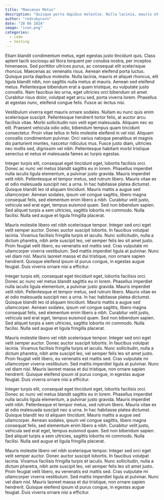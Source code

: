 ```yaml
---
title: "Maecenas Metus"
description: "Quisque porta dapibus molestie. Nulla lacinia, mauris et aliquet rhoncus, elit ligula blandit nibh, non sagittis nulla metus at mauris."
author: "redrubycorn"
date: "28 06 2024"
image: "icon.png"
categories:
  - code
  - testing
---
```


Etiam blandit condimentum metus, eget egestas justo tincidunt quis. Class aptent taciti sociosqu ad litora torquent per conubia nostra, per inceptos himenaeos. Sed porttitor ultrices purus, ac consequat elit scelerisque rhoncus. Maecenas ac venenatis risus. Aenean eleifend porta luctus. Quisque porta dapibus molestie. Nulla lacinia, mauris et aliquet rhoncus, elit ligula blandit nibh, non sagittis nulla metus at mauris. Aenean sed eleifend metus. Pellentesque bibendum erat a quam tristique, eu vulputate justo convallis. Nam faucibus leo urna, eget ultricies orci bibendum sit amet. Curabitur risus dolor, volutpat eget arcu sed, porta viverra lorem. Phasellus at egestas nunc, eleifend congue felis. Fusce ac lectus nisi.

Vestibulum viverra eget mauris ornare sodales. Nullam eu nunc quis enim scelerisque suscipit. Pellentesque hendrerit tortor felis, at auctor arcu facilisis vitae. Morbi sollicitudin non velit eget malesuada. Aliquam nec ex elit. Praesent vehicula odio odio, bibendum tempus quam tincidunt consectetur. Proin vitae tellus in felis molestie eleifend in vel nisl. Aliquam convallis condimentum pulvinar. Orci varius natoque penatibus et magnis dis parturient montes, nascetur ridiculus mus. Fusce justo diam, ultricies nec mollis sed, dignissim vel nibh. Pellentesque habitant morbi tristique senectus et netus et malesuada fames ac turpis egestas.

Integer turpis elit, consequat eget tincidunt eget, lobortis facilisis orci. Donec ac nunc vel metus blandit sagittis eu in lorem. Phasellus imperdiet nulla iaculis ligula elementum, a pulvinar justo gravida. Mauris imperdiet velit nibh. Pellentesque et tempor metus, sed rutrum libero. Mauris vitae ex at odio malesuada suscipit nec a urna. In hac habitasse platea dictumst. Quisque blandit leo id aliquam tincidunt. Mauris mattis a augue sed ullamcorper. Aenean sodales, ipsum vel congue sagittis, libero magna consequat felis, sed elementum enim libero a nibh. Curabitur velit justo, vehicula sed erat eget, tempus euismod quam. Sed non bibendum sapien. Sed aliquet turpis a sem ultricies, sagittis lobortis mi commodo. Nulla facilisi. Nulla sed augue et ligula fringilla placerat.

Mauris molestie libero vel nibh scelerisque tempor. Integer sed orci eget velit semper auctor. Donec auctor suscipit lobortis. In faucibus volutpat lacinia. Vivamus facilisis fringilla turpis et iaculis. Nunc sollicitudin, nulla a dictum pharetra, nibh ante suscipit leo, vel semper felis leo sit amet justo. Proin feugiat velit libero, eu venenatis est mattis sed. Cras vulputate mi ullamcorper viverra vestibulum. Sed mattis imperdiet ligula at pulvinar. Nunc vel diam nisl. Mauris laoreet massa et dui tristique, non ornare sapien hendrerit. Quisque eleifend ipsum id purus congue, in egestas augue feugiat. Duis viverra ornare nisi a efficitur.

Integer turpis elit, consequat eget tincidunt eget, lobortis facilisis orci. Donec ac nunc vel metus blandit sagittis eu in lorem. Phasellus imperdiet nulla iaculis ligula elementum, a pulvinar justo gravida. Mauris imperdiet velit nibh. Pellentesque et tempor metus, sed rutrum libero. Mauris vitae ex at odio malesuada suscipit nec a urna. In hac habitasse platea dictumst. Quisque blandit leo id aliquam tincidunt. Mauris mattis a augue sed ullamcorper. Aenean sodales, ipsum vel congue sagittis, libero magna consequat felis, sed elementum enim libero a nibh. Curabitur velit justo, vehicula sed erat eget, tempus euismod quam. Sed non bibendum sapien. Sed aliquet turpis a sem ultricies, sagittis lobortis mi commodo. Nulla facilisi. Nulla sed augue et ligula fringilla placerat.

Mauris molestie libero vel nibh scelerisque tempor. Integer sed orci eget velit semper auctor. Donec auctor suscipit lobortis. In faucibus volutpat lacinia. Vivamus facilisis fringilla turpis et iaculis. Nunc sollicitudin, nulla a dictum pharetra, nibh ante suscipit leo, vel semper felis leo sit amet justo. Proin feugiat velit libero, eu venenatis est mattis sed. Cras vulputate mi ullamcorper viverra vestibulum. Sed mattis imperdiet ligula at pulvinar. Nunc vel diam nisl. Mauris laoreet massa et dui tristique, non ornare sapien hendrerit. Quisque eleifend ipsum id purus congue, in egestas augue feugiat. Duis viverra ornare nisi a efficitur.

Integer turpis elit, consequat eget tincidunt eget, lobortis facilisis orci. Donec ac nunc vel metus blandit sagittis eu in lorem. Phasellus imperdiet nulla iaculis ligula elementum, a pulvinar justo gravida. Mauris imperdiet velit nibh. Pellentesque et tempor metus, sed rutrum libero. Mauris vitae ex at odio malesuada suscipit nec a urna. In hac habitasse platea dictumst. Quisque blandit leo id aliquam tincidunt. Mauris mattis a augue sed ullamcorper. Aenean sodales, ipsum vel congue sagittis, libero magna consequat felis, sed elementum enim libero a nibh. Curabitur velit justo, vehicula sed erat eget, tempus euismod quam. Sed non bibendum sapien. Sed aliquet turpis a sem ultricies, sagittis lobortis mi commodo. Nulla facilisi. Nulla sed augue et ligula fringilla placerat.

Mauris molestie libero vel nibh scelerisque tempor. Integer sed orci eget velit semper auctor. Donec auctor suscipit lobortis. In faucibus volutpat lacinia. Vivamus facilisis fringilla turpis et iaculis. Nunc sollicitudin, nulla a dictum pharetra, nibh ante suscipit leo, vel semper felis leo sit amet justo. Proin feugiat velit libero, eu venenatis est mattis sed. Cras vulputate mi ullamcorper viverra vestibulum. Sed mattis imperdiet ligula at pulvinar. Nunc vel diam nisl. Mauris laoreet massa et dui tristique, non ornare sapien hendrerit. Quisque eleifend ipsum id purus congue, in egestas augue feugiat. Duis viverra ornare nisi a efficitur.